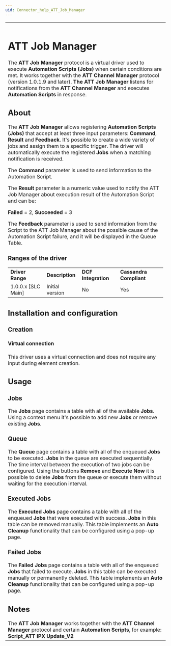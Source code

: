 ```yaml
---
uid: Connector_help_ATT_Job_Manager
---
```


<table>
<colgroup>
<col style="width: 100%" />
</colgroup>
<tbody>
<tr class="header">
<th></th>
</tr>
&#10;<tr class="odd">
<td><h1 id="att-job-manager">ATT Job Manager</h1>
<p>The <strong>ATT Job Manager</strong> protocol is a virtual driver used to execute <strong>Automation Scripts (Jobs)</strong> when certain conditions are met. It works together with the <strong>ATT Channel Manager</strong> protocol (version 1.0.1.9 and later). <strong>The ATT Job Manager</strong> listens for notifications from the <strong>ATT Channel Manager</strong> and executes <strong>Automation Scripts</strong> in response.</p>
<h2 id="about">About</h2>
<p>The <strong>ATT Job Manager</strong> allows registering <strong>Automation Scripts (Jobs)</strong> that accept at least three input parameters: <strong>Command</strong>, <strong>Result</strong> and <strong>Feedback</strong>. It's possible to create a wide variety of jobs and assign them to a specific trigger. The driver will automatically execute the registered <strong>Jobs</strong> when a matching notification is received.</p>
<p>The <strong>Command</strong> parameter is used to send information to the Automation Script.</p>
<p>The <strong>Result</strong> parameter is a numeric value used to notify the ATT Job Manager about execution result of the Automation Script and can be:</p>
<p><strong>Failed</strong> = 2, <strong>Succeeded</strong> = 3</p>
<p>The <strong>Feedback</strong> parameter is used to send information from the Script to the ATT Job Manager about the possible cause of the Automation Script failure, and it will be displayed in the Queue Table.</p>
<h3 id="ranges-of-the-driver">Ranges of the driver</h3>
<table>
<tbody>
<tr class="odd">
<td><strong>Driver Range</strong></td>
<td><strong>Description</strong></td>
<td><strong>DCF Integration</strong></td>
<td><strong>Cassandra Compliant</strong></td>
</tr>
<tr class="even">
<td>1.0.0.x [SLC Main]</td>
<td>Initial version</td>
<td>No</td>
<td>Yes</td>
</tr>
</tbody>
</table>
<h2 id="installation-and-configuration">Installation and configuration</h2>
<h3 id="creation">Creation</h3>
<h4 id="virtual-connection">Virtual connection</h4>
<p>This driver uses a virtual connection and does not require any input during element creation.</p>
<h2 id="usage">Usage</h2>
<h3 id="jobs">Jobs</h3>
<p>The <strong>Jobs</strong> <em></em> page contains a table with all of the available <strong>Jobs</strong>. Using a context menu it's possible to add new <strong>Jobs</strong> or remove existing <strong>Jobs</strong>.</p>
<h3 id="queue">Queue</h3>
<p>The <strong>Queue</strong> page contains a table with all of the enqueued <strong>Jobs</strong> to be executed. <strong>Jobs</strong> in the queue are executed sequentially. The time interval between the execution of two jobs can be configured. Using the buttons <strong>Remove</strong> and <strong>Execute Now</strong> it is possible to delete <strong>Jobs</strong> from the queue or execute them without waiting for the execution interval.</p>
<h3 id="executed-jobs">Executed Jobs</h3>
<p>The <strong>Executed Jobs</strong> page contains a table with all of the enqueued <strong>Jobs</strong> that were executed with success. <strong>Jobs</strong> in this table can be removed manually. This table implements an <strong>Auto Cleanup</strong> functionality that can be configured using a pop-up page.</p>
<h3 id="failed-jobs">Failed Jobs</h3>
<p>The <strong>Failed Jobs</strong> page contains a table with all of the enqueued <strong>Jobs</strong> that failed to execute. <strong>Jobs</strong> in this table can be executed manually or permanently deleted. This table implements an <strong>Auto Cleanup</strong> functionality that can be configured using a pop-up page.</p>
<h2 id="notes">Notes</h2>
The <strong>ATT Job Manager</strong> works together with the <strong>ATT Channel Manager</strong> protocol and certain <strong>Automation Scripts</strong>, for example: <strong>Script_ATT IPX Update_V2</strong></td>
</tr>
</tbody>
</table>
